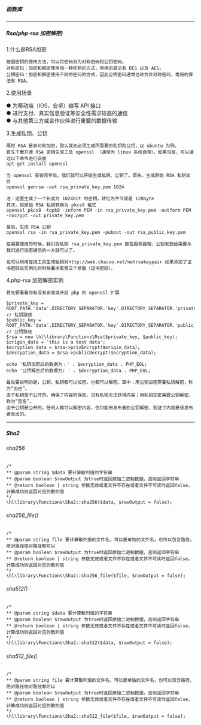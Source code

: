 <h5>函数库</h5>

<hr>
<h5>Rsa(php-rsa 加密解密)</h5>

1.什么是RSA加密

    根据密钥的使用方法，可以将密码分为对称密码和公钥密码。
    对称密码：加密和解密使用同一种密钥的方式，常用的算法有 DES 以及 AES。
    公钥密码：加密和解密使用不同的密码的方式，因此公钥密码通常也称为非对称密码，常用的算法有 RSA。

2.使用场景

  ● 为移动端（IOS，安卓）编写 API 接口<br>
  ● 进行支付、真实信息验证等安全性需求较高的通信<br>
  ● 与其他第三方或合作伙伴进行重要的数据传输<br>

3.生成私钥、公钥

    既然 RSA 是非对称加密，那么就先必须生成所需要的私钥和公钥，以 ubuntu 为例。
    首先下载开源 RSA 密钥生成工具 openssl （通常为 linux 系统自带），如果没有，可以通过以下命令进行安装
    apt-get install openssl

    当 openssl 安装完毕后，我们就可以开始生成私钥、公钥了。首先，生成原始 RSA 私钥文件
    openssl genrsa -out rsa_private_key.pem 1024

    注：这里生成了一个长度为 1024bit 的密钥，转化为字节就是 128byte
    其次，将原始 RSA 私钥转换为 pkcs8 格式
    openssl pkcs8 -topk8 -inform PEM -in rsa_private_key.pem -outform PEM -nocrypt -out private_key.pem

    最后，生成 RSA 公钥
    openssl rsa -in rsa_private_key.pem -pubout -out rsa_public_key.pem

    在需要使用的时候，我们将私钥 rsa_private_key.pem 放在服务器端，公钥发放给需要与我们进行加密通信的一方就可以了。

    也可以利用在线工具生成秘钥对http://web.chacuo.net/netrsakeypair 如果添加了证书密码后实例化的时候要求有第三个参数（证书密码）。

4.php-rsa 加密解密实例

    首先要看看你有没有安装或开启 php 的 openssl 扩展

    $private_key = ROOT_PATH.'data'.DIRECTORY_SEPARATOR.'key'.DIRECTORY_SEPARATOR.'private_key.pem'; // 私钥路径
    $public_key = ROOT_PATH.'data'.DIRECTORY_SEPARATOR.'key'.DIRECTORY_SEPARATOR.'public_key.pem'; // 公钥路径
    $rsa = new \hl\library\Functions\Rsa($private_key, $public_key);
    $origin_data = 'this is a test data';
    $ecryption_data = $rsa->privEncrypt($origin_data);
    $decryption_data = $rsa->publicDecrypt($ecryption_data);

    echo '私钥加密后的数据为：' . $ecryption_data . PHP_EOL;
    echo '公钥解密后的数据为: ' . $decryption_data . PHP_EOL;

    最后要说明的是，公钥、私钥都可以加密，也都可以解密。其中：用公钥加密需要私钥解密，称为“加密”。
    由于私钥是不公开的，确保了内容的保密，没有私钥无法获得内容；用私钥加密需要公钥解密，称为“签名”。
    由于公钥是公开的，任何人都可以解密内容，但只能用发布者的公钥解密，验证了内容是该发布者发出的。

<hr>
<h5>Sha2</h5>

<h6>sha256</h6>

    /*
    ** @param string $data 要计算散列值的字符串
    ** @param boolean $rawOutput 为true时返回原始二进制数据，否则返回字符串
    ** @return boolean | string 参数无效或者文件不存在或者文件不可读时返回false，计算成功则返回对应的散列值
    */
    \hl\library\Functions\Sha2::sha256($data, $rawOutput = false);

<h6>sha256_file()</h6>  

    /*
    ** @param string file 要计算散列值的文件名，可以是单独的文件名，也可以包含路径，绝对路径相对路径都可以
    ** @param boolean $rawOutput 为true时返回原始二进制数据，否则返回字符串
    ** @return boolean | string 参数无效或者文件不存在或者文件不可读时返回false，计算成功则返回对应的散列值
    */      
    \hl\library\Functions\Sha2::sha256_file($file, $rawOutput = false);

<h6>sha512()</h6>

    /*
    ** @param string $data 要计算散列值的字符串
    ** @param boolean $rawOutput 为true时返回原始二进制数据，否则返回字符串
    ** @return boolean | string 参数无效或者文件不存在或者文件不可读时返回false，计算成功则返回对应的散列值
    */
    \hl\library\Functions\Sha2::sha512($data, $rawOutput = false);

<h6>sha512_file()</h6>
    
    /*
    ** @param string file 要计算散列值的文件名，可以是单独的文件名，也可以包含路径，绝对路径相对路径都可以
    ** @param boolean $rawOutput 为true时返回原始二进制数据，否则返回字符串
    ** @return boolean | string 参数无效或者文件不存在或者文件不可读时返回false，计算成功则返回对应的散列值
    */ 
    \hl\library\Functions\Sha2::sha512_file($file, $rawOutput = false);  
